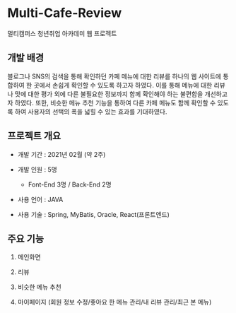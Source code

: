 # Multi-Cafe-Review
멀티캠퍼스 청년취업 아카데미 웹 프로젝트

## 개발 배경
 블로그나 SNS의 검색을 통해 확인하던 카페 메뉴에 대한 리뷰를 하나의 웹 사이트에 통합하여 한 곳에서 손쉽게 확인할 수 있도록 하고자 하였다. 이를 통해 메뉴에 대한 리뷰나 맛에 대한 평가 외에 다른 불필요한 정보까지 함께 확인해야 하는 불편함을 개선하고자 하였다. 또한, 비슷한 메뉴 추천 기능을 통하여 다른 카페 메뉴도 함께 확인할 수 있도록 하여 사용자의 선택의 폭을 넓힐 수 있는 효과를 기대하였다.

## 프로젝트 개요
- 개발 기간 : 2021년 02월 (약 2주)

- 개발 인원 : 5명
  - Font-End 3명 / Back-End 2명

- 사용 언어 : JAVA

- 사용 기술 : Spring, MyBatis, Oracle, React(프론트엔드)

## 주요 기능

1. 메인화면

2. 리뷰

3. 비슷한 메뉴 추천

4. 마이페이지 (회원 정보 수정/좋아요 한 메뉴 관리/내 리뷰 관리/최근 본 메뉴)
